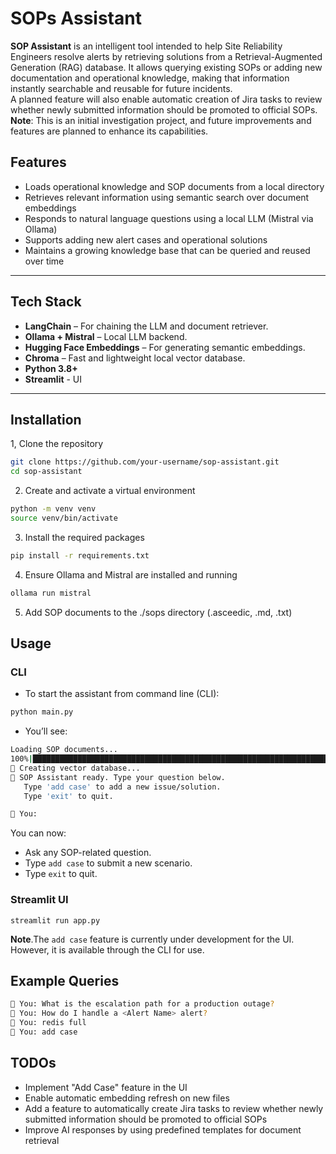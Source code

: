 # SOPs Assistant

**SOP Assistant** is an intelligent tool intended to help Site Reliability Engineers resolve alerts by retrieving solutions from a Retrieval-Augmented Generation (RAG) database. It allows querying existing SOPs or adding new documentation and operational knowledge, making that information instantly searchable and reusable for future incidents.  
A planned feature will also enable automatic creation of Jira tasks to review whether newly submitted information should be promoted to official SOPs.  
**Note**: This is an initial investigation project, and future improvements and features are planned to enhance its capabilities.

## Features

- Loads operational knowledge and SOP documents from a local directory 
- Retrieves relevant information using semantic search over document embeddings 
- Responds to natural language questions using a local LLM (Mistral via Ollama)
- Supports adding new alert cases and operational solutions 
- Maintains a growing knowledge base that can be queried and reused over time
---

## Tech Stack

- **LangChain** – For chaining the LLM and document retriever.
- **Ollama + Mistral** – Local LLM backend.
- **Hugging Face Embeddings** – For generating semantic embeddings.
- **Chroma** – Fast and lightweight local vector database.
- **Python 3.8+**
- **Streamlit** - UI


---

## Installation

1, Clone the repository
```bash
git clone https://github.com/your-username/sop-assistant.git
cd sop-assistant
```
2. Create and activate a virtual environment
```bash
python -m venv venv
source venv/bin/activate 
```
3. Install the required packages
```bash
pip install -r requirements.txt
```

4. Ensure Ollama and Mistral are installed and running
```bash
ollama run mistral
```

5. Add SOP documents to the ./sops directory (.asceedic, .md, .txt)

## Usage
### CLI
- To start the assistant from command line (CLI):
```bash
python main.py
```

- You’ll see:
```bash
Loading SOP documents...
100%|██████████████████████████████████████████████████████████████████████| 60/60 [00:00<00:00, 11886.37it/s]
🧠 Creating vector database...
🤖 SOP Assistant ready. Type your question below.
   Type 'add case' to add a new issue/solution.
   Type 'exit' to quit.

📝 You: 
```

You can now:
- Ask any SOP-related question.
- Type `add case` to submit a new scenario.
- Type `exit` to quit.

### Streamlit UI

```shell
streamlit run app.py
```
**Note**.The `add case` feature is currently under development for the UI. However, it is available through the CLI for use.

## Example Queries

```bash
📝 You: What is the escalation path for a production outage?
📝 You: How do I handle a <Alert Name> alert?
📝 You: redis full
📝 You: add case
```

## TODOs
 - Implement "Add Case" feature in the UI
 - Enable automatic embedding refresh on new files
 - Add a feature to automatically create Jira tasks to review whether newly submitted information should be promoted to official SOPs 
 - Improve AI responses by using predefined templates for document retrieval
